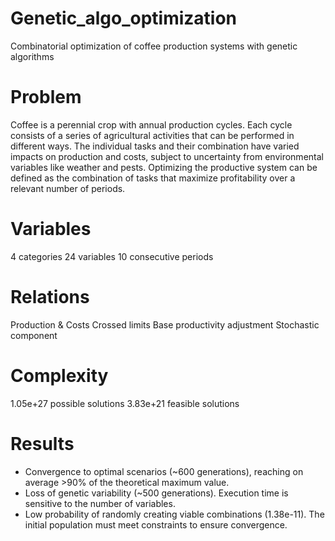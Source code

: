 # Genetic_algo_optimization
Combinatorial optimization of coffee production systems with genetic algorithms

# Problem
Coffee is a perennial crop with annual production cycles. Each cycle consists of a series of agricultural activities that can be performed in different ways. The individual tasks and their combination have varied impacts on production and costs, subject to uncertainty from environmental variables like weather and pests. Optimizing the productive system can be defined as the combination of tasks that maximize profitability over a relevant number of periods.

# Variables
4 categories
24 variables
10 consecutive periods

# Relations
Production & Costs
Crossed limits
Base productivity adjustment
Stochastic component

# Complexity
1.05e+27 possible solutions
3.83e+21 feasible solutions

# Results
* Convergence to optimal scenarios (~600 generations), reaching on average >90% of the theoretical maximum value.
* Loss of genetic variability (~500 generations). Execution time is sensitive to the number of variables.
* Low probability of randomly creating viable combinations (1.38e-11). The initial population must meet constraints to ensure convergence.

